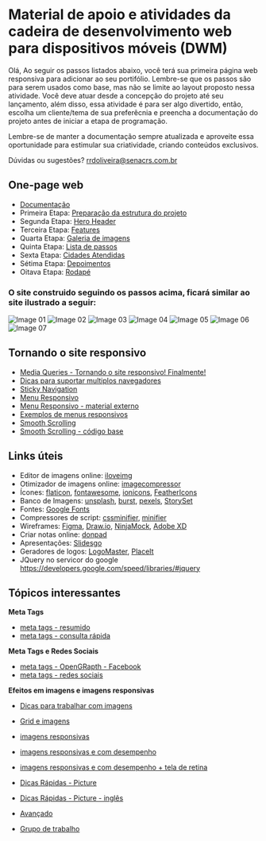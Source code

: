 # Material de apoio e atividades da cadeira de desenvolvimento web para dispositivos móveis (DWM)

Olá, 
Ao seguir os passos listados abaixo, você terá sua primeira página web responsiva para adicionar ao seu portifólio.
Lembre-se que os passos são para serem usados como base, mas não se limite ao layout proposto nessa atividade.
Você deve atuar desde a concepção do projeto até seu lançamento, além disso, essa atividade é para ser algo divertido, então, escolha um cliente/tema de sua preferêcnia e preencha a documentação do projeto antes de iniciar a etapa de programação.

Lembre-se de manter a documentação sempre atualizada e aproveite essa oportunidade para estimular sua criatividade, criando conteúdos exclusivos.

Dúvidas ou sugestões? rrdoliveira@senacrs.com.br

## One-page web

  - [Documentação](docs/documento%207.md)
  - Primeira Etapa: [Preparação da estrutura do projeto](docs/primeira-etapa.md)
  - Segunda Etapa: [Hero Header](docs/segunda-etapa.md)
  - Terceira Etapa: [Features](docs/terceira-etapa.md)
  - Quarta Etapa: [Galeria de imagens](docs/quarta-etapa.md)
  - Quinta Etapa: [Lista de passos](docs/quinta-etapa.md)
  - Sexta Etapa: [Cidades Atendidas](docs/sexta-etapa.md)
  - Sétima Etapa: [Depoimentos](docs/setima-etapa.md)
  - Oitava Etapa: [Rodapé](docs/oitava-etapa.md)
  
### O site construido seguindo os passos acima, ficará similar ao site ilustrado a seguir:
  
  ![Image 01](/assets/sp1.png)
  ![Image 02](/assets/sp2.png)
  ![Image 03](/assets/sp3.png)
  ![Image 04](/assets/sp4.png)
  ![Image 05](/assets/sp5.png)
  ![Image 06](/assets/sp6.png)
  ![Image 07](/assets/sp7.png)
  
  ## Tornando o site responsivo
  
  - [Media Queries - Tornando o site responsivo! Finalmente!](docs/mediaqueries.md)
  - [Dicas para suportar multiplos navegadores](https://github.com/romuloreis/DWDM/blob/master/dicas_navegadores.md)
  - [Sticky Navigation](https://github.com/romuloreis/DWDM/blob/master/sticky_navigation.md)
  - [Menu Responsivo](https://github.com/romuloreis/DWDM/blob/master/menuresponsivo.md)
  - [Menu Responsivo - material externo](https://css-tricks.com/convert-menu-to-dropdown/)
  - [Exemplos de menus responsivos](https://1stwebdesigner.com/code-snippets-responsive-navigation-menu/)
  - [Smooth Scrolling](https://css-tricks.com/snippets/jquery/smooth-scrolling/)
  - [Smooth Scrolling - código base](assets/smoothscrolling.md)

## Links úteis
  - Editor de imagens online: [iloveimg](https://www.iloveimg.com/)
  - Otimizador de imagens online: [imagecompressor](https://imagecompressor.com/)
  - Ícones: [flaticon](https://www.flaticon.com/), [fontawesome](https://fontawesome.com/), [ionicons](https://ionicons.com/), [FeatherIcons](https://feathericons.com/)
  - Banco de Imagens: [unsplash](https://unsplash.com/), [burst](https://pt.shopify.com/burst/imagens-sem-direitos-autorais), [pexels](https://www.pexels.com/pt-br/), [StorySet](https://storyset.com/)
  - Fontes: [Google Fonts](https://fonts.google.com/)
  - Compressores de script: [cssminifier](https://cssminifier.com/), [minifier](https://www.minifier.org/)
  - Wireframes: [Figma](https://www.figma.com/), [Draw.io](https://www.draw.io/), [NinjaMock](https://ninjamock.com/), [Adobe XD](https://www.adobe.com/br/products/xd.html)
  - Criar notas online: [donpad](http://dontpad.com/)
  - Apresentações: [Slidesgo](https://slidesgo.com/)
  - Geradores de logos: [LogoMaster](https://logomaster.ai/), [PlaceIt](https://br.placeit.net/)
  - JQuery no servicor do google https://developers.google.com/speed/libraries/#jquery
  
## Tópicos interessantes

  **Meta Tags**

 - [meta tags - resumido](https://www.devmedia.com.br/html-meta-tags-entendendo-o-uso-de-meta-tags/30328)
 - [meta tags - consulta rápida](https://www.w3schools.com/tags/tag_meta.asp)
 
  **Meta Tags e Redes Sociais**
  
 - [meta tags - OpenGRapth - Facebook](https://tableless.com.br/utilizando-meta-tags-facebook/)
 - [meta tags - redes sociais](https://rockcontent.com/blog/meta-tags-para-redes-sociais/)
 
 **Efeitos em imagens e imagens responsivas**
 
 - [Dicas para trabalhar com imagens](https://www.w3schools.com/css/css3_images.asp)
 - [Grid e imagens](https://medium.com/samsung-internet-dev/common-responsive-layouts-with-css-grid-and-some-without-245a862f48df)
 - [imagens responsivas](https://css-tricks.com/planning-for-responsive-images/)
 - [imagens responsivas e com desempenho](https://developer.mozilla.org/pt-BR/docs/Aprender/HTML/Multimedia_and_embedding/Responsive_images)
 - [imagens responsivas e com desempenho + tela de retina](https://internetingishard.com/html-and-css/responsive-images/)

- [Dicas Rápidas - Picture](https://webdesign.tutsplus.com/pt/tutorials/quick-tip-how-to-use-html5-picture-for-responsive-images--cms-21015)
- [Dicas Rápidas - Picture - inglês](https://www.freecodecamp.org/news/time-saving-css-techniques-to-create-responsive-images-ebb1e84f90d5/)
 - [Avançado](https://tableless.com.br/imagens-responsivas-de-alta-performance/)
 - [Grupo de trabalho](https://responsiveimages.org/)
 
 
